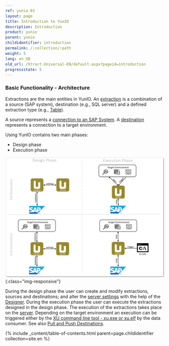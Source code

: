 ```yaml
---
ref: yunio-03
layout: page
title: Introduction to YunIO
description: Introduction
product: yunio
parent: yunio
childidentifier: introduction
permalink: /:collection/:path
weight: 5
lang: en_GB
old_url: /Xtract-Universal-EN/default.aspx?pageid=introduction
progressstate: 5
---
```


### Basic Functionality - Architecture

Extractions are the main entities in YunIO. An [extraction](./getting-started/define-a-table-extraction) is a combination of a source (SAP system), 
destination (e.g., SQL server) and a defined extraction type (e.g., [Table](./table)). 


A source represents a [connection to an SAP System](./introduction/sap-connection). A [destination](./destinations) represents a connection to a target environment.


Using YunIO contains two main phases:
- Design phase
- Execution phase

![xu-arch-01](/img/content/xu/xu-arch-01.png){:class="img-responsive"}

During the design phase the user can create and modify extractions, sources and destinations; and alter the [server settings](./server/server-settings) with the help of the [Designer](./getting-started/designer-overview).
During the execution phase the user can execute the extractions designed in the design phase. 
The execution of the extractions takes place on the [server](./server). Depending on the target environment an execution can be triggered either by the [XU command line tool - xu.exe or xu.elf](./execute-and-automate-extractions/call-via-commandline) by the data consumer. See also [Pull and Push Destinations](./destinations#pull-and-push-destinations). 

{% include _content/table-of-contents.html parent=page.childidentifier collection=site.en %}
